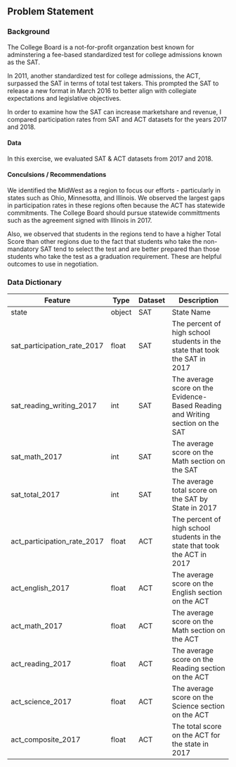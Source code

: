 ## Problem Statement


### Background
The College Board is a not-for-profit organzation best known for adminstering a fee-based standardized test for college admissions known as the SAT.

In 2011, another standardized test for college admissions, the ACT, surpassed the SAT in terms of total test takers. This prompted the SAT to release a new format in March 2016 to better align with collegiate expectations and legislative objectives.

In order to examine how the SAT can increase marketshare and revenue, I compared participation rates from SAT and ACT datasets for the years 2017 and 2018.

#### Data
In this exercise, we evaluated SAT & ACT datasets from 2017 and 2018. 

#### Conculsions / Recommendations
We identified the MidWest as a region to focus our efforts - particularly in states such as Ohio, Minnesotta, and Illinois. We observed the largest gaps in participation rates in these regions often because the ACT has statewide commitments. The College Board should pursue statewide committments such as the agreement signed with Illinois in 2017. 

Also, we observed that students in the regions tend to have a higher Total Score than other regions due to the fact that students who take the non-mandatory SAT tend to select the test and are better prepared than those students who take the test as a graduation requirement. These are helpful outcomes to use in negotiation.


### Data Dictionary
|Feature|Type|Dataset|Description|
|---|---|---|---|
|state|object|SAT|State Name| 
|sat_participation_rate_2017|float|SAT|The percent of high school students in the state that took the SAT in 2017| 
|sat_reading_writing_2017|int|SAT|The average score on the Evidence-Based Reading and Writing section on the SAT|
|sat_math_2017|int|SAT|The average score on the Math section on the SAT|
|sat_total_2017|int|SAT|The average total score on the SAT by State in 2017|
|act_participation_rate_2017|float|ACT|The percent of high school students in the state that took the ACT in 2017| 
|act_english_2017|float|ACT|The average score on the English section on the ACT| 
|act_math_2017|float|ACT|The average score on the Math section on the ACT| 
|act_reading_2017|float|ACT|The average score on the Reading section on the ACT| 
|act_science_2017|float|ACT|The average score on the Science section on the ACT| 
|act_composite_2017|float|ACT|The total score on the ACT for the state in 2017| 

